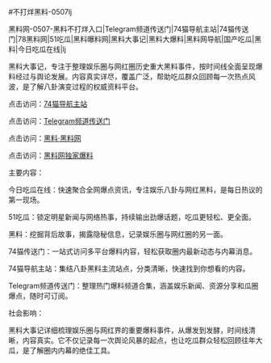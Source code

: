 #不打烊黑料-0507lj

黑料网-0507-黑料不打烊入口|Telegram频道传送门|74猫导航主站|74猫传送门|78黑料网|51吃瓜|黑料曝料网|黑料大事记|黑料大爆料|黑料网导航|国产吃瓜|黑料|今日吃瓜在线|lj

黑料大事记，专注于整理娱乐圈与网红圈历史重大黑料事件，按时间线全面呈现爆料经过与舆论发展。内容真实详尽，覆盖广泛，帮助吃瓜群众回顾每一次热点风波，是了解八卦演变过程的权威资料平台。

点击访问：<a href="https://74mao.com/">74猫导航主站</a>

点击访问：<a href="https://74mao.com/">Telegram频道传送门</a>

点击访问：<a href="https://qfwfg.pages.dev/">黑料·黑料网</a>

点击访问：<a href="https://tyer.pages.dev/">黑料网独家爆料</a>

主要内容：

今日吃瓜在线：快速聚合全网爆点资讯，专注娱乐八卦与网红黑料，是每日热议的第一现场。

51吃瓜：锁定明星新闻与网络热事，持续输出劲爆话题，吃瓜更轻松、更全面。

黑料：挖掘背后故事，揭露隐秘信息，记录娱乐圈与网红圈的另一面。

74猫传送门：一站式访问多平台爆料内容，轻松获取圈内最新动态与内幕消息。

74猫导航主站：集结八卦黑料主流站点，分类清晰，快速找到你想看的内容。

Telegram频道传送门：整理热门爆料频道合集，涵盖娱乐新闻、资源分享和瓜圈爆点，随时可订阅。

社会影响：

黑料大事记详细梳理娱乐圈与网红界的重要爆料事件，从爆发到发酵，时间线清晰，内容真实。它不仅记录每一次舆论风暴的起点，也让吃瓜群众轻松回顾往年大瓜，是了解圈内内幕的绝佳工具。

<span style="display:none;">[Canonical link](）</span>
